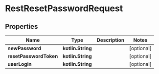 
# RestResetPasswordRequest

## Properties
| Name | Type | Description | Notes |
| ------------ | ------------- | ------------- | ------------- |
| **newPassword** | **kotlin.String** |  |  [optional] |
| **resetPasswordToken** | **kotlin.String** |  |  [optional] |
| **userLogin** | **kotlin.String** |  |  [optional] |
